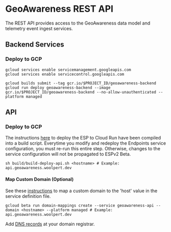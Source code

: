 # GeoAwareness REST API

The REST API provides access to the GeoAwareness data model and telemetry event ingest services.

## Backend Services

### Deploy to GCP

```
gcloud services enable servicemanagement.googleapis.com
gcloud services enable servicecontrol.googleapis.com
```

```
gcloud builds submit --tag gcr.io/$PROJECT_ID/geoawareness-backend
gcloud run deploy geoawareness-backend --image gcr.io/$PROJECT_ID/geoawareness-backend --no-allow-unauthenticated --platform managed
```

## API

### Deploy to GCP

The instructions [here](https://cloud.google.com/endpoints/docs/openapi/get-started-cloud-run#configure_es) to deploy the ESP to Cloud Run have been compiled into a build script. Everytime you modify and redeploy the Endpoints service configuration, you must re-run this entire step. Otherwise, changes to the service configuration will not be propagated to ESPv2 Beta.

```
sh build/build-deploy-api.sh <hostname> # Example: api.geoawareness.woolpert.dev
```

#### Map Custom Domain (Optional)

See these [instructions](https://cloud.google.com/run/docs/mapping-custom-domains#command-line) to map a custom domain to the 'host' value in the service definition file.

```
gcloud beta run domain-mappings create --service geoawareness-api --domain <hostname> --platform managed # Example: api.geoawareness.woolpert.dev
```

Add [DNS records](https://cloud.google.com/run/docs/mapping-custom-domains#dns_update) at your domain registrar.
